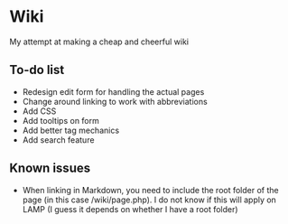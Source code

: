 # Wiki
My attempt at making a cheap and cheerful wiki

## To-do list
- Redesign edit form for handling the actual pages
- Change around linking to work with abbreviations
- Add CSS
- Add tooltips on form
- Add better tag mechanics
- Add search feature

## Known issues
- When linking in Markdown, you need to include the root folder of the page (in this case /wiki/page.php). I do not know if this will apply on LAMP (I guess it depends on whether I have a root folder)